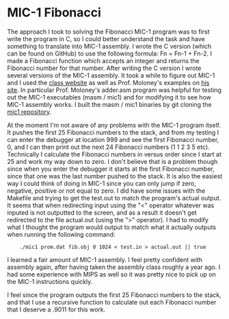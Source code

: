 MIC-1 Fibonacci
================
The approach I took to solving the Fibonacci MIC-1 program was to first
write the program in C, so I could better understand the task and have something
to translate into MIC-1 assembly. I wrote the C version (which can be found on
GitHub) to use the following formula: Fn = Fn-1 + Fn-2.
I made a Fibonacci function which accepts an integer and returns the Fibonacci
number for that number. After writing the C version I wrote several versions
of the MIC-1 assembly. It took a while to figure out MIC-1 and I used the
[class website](https://jeapostrophe.github.io/courses/2015/fall/305/course/index.html)
as well as Prof. Moloney's examples on [his site](http://www.cs.uml.edu/~bill/cs305/).
In particular Prof. Moloney's adder.asm program was helpful for testing out the
MIC-1 executables (masm / mic1) and for modifying it to see how MIC-1 assembly
works. I built the masm / mic1 binaries by git cloning the
[mic1 repository](https://github.com/jeapostrophe/mic1).

At the moment I'm not aware of any problems with the MIC-1 program itself.
It pushes the first 25 Fibonacci numbers to the stack, and from my testing I can
enter the debugger at location 999 and see the first Fibonacci number, 0, and I
can then print out the next 24 Fibonacci numbers (1 1 2 3 5 etc). Technically I
calculate the Fibonacci numbers in versus order since I start at 25 and work
my way down to zero. I don't believe that is a problem though since when you
enter the debugger it starts at the first Fibonacci number, since that one
was the last number pushed to the stack. It is also the easiest way I could think
of doing in MIC-1 since you can only jump if zero, negative, positive or not equal
to zero.
I did have some issues with the Makefile and trying to get the test.out to match
the program's actual output. It seems that when redirecting input using the "<"
operator whatever was inputed is not outputted to the screen, and as a result it
doesn't get redirected to the file actual.out (using the ">" operator).
I had to modify what I thought the program would output to match what it actually
outputs when running the following command:

```
	./mic1 prom.dat fib.obj 0 1024 < test.in > actual.out || true
```

I learned a fair amount of MIC-1 assembly. I feel pretty confident with assembly
again, after having taken the assembly class roughly a year ago. I had some
experience with MIPS as well so it was pretty nice to pick up on the MIC-1
instructions quickly.

I feel since the program outputs the first 25 Fibonacci numbers to the stack,
and that I use a recursive function to calculate out each Fibonacci number
that I deserve a .9011 for this work.
